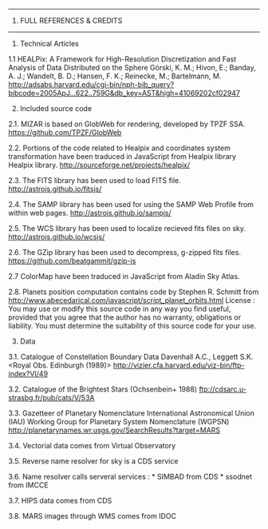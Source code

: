 --------------------------------------------------------------------------------
1. FULL REFERENCES & CREDITS
--------------------------------------------------------------------------------
1. Technical Articles

  1.1 HEALPix: A Framework for High-Resolution Discretization and Fast Analysis 
      of Data Distributed on the Sphere
      Górski, K. M.; Hivon, E.; Banday, A. J.; Wandelt, B. D.; Hansen, F. K.; 
      Reinecke, M.; Bartelmann, M.
      http://adsabs.harvard.edu/cgi-bin/nph-bib_query?bibcode=2005ApJ...622..759G&db_key=AST&high=41069202cf02947

2. Included source code

  2.1. MIZAR is based on GlobWeb for rendering, developed by TPZF SSA.
       https://github.com/TPZF/GlobWeb

  2.2. Portions of the code related to Healpix and coordinates system transformation 
       have been traduced in JavaScript from Healpix library Healpix library.
       http://sourceforge.net/projects/healpix/

  2.3. The FITS library has been used to load FITS file.
       http://astrojs.github.io/fitsjs/

  2.4. The SAMP library has been used for using the SAMP Web Profile from within web pages.
       http://astrojs.github.io/sampjs/

  2.5. The WCS library has been used to localize recieved fits files on sky.
       http://astrojs.github.io/wcsjs/

  2.6. The GZip library has been used to decompress, g-zipped fits files.
       https://github.com/beatgammit/gzip-js
  
  2.7 ColorMap have been traduced in JavaScript from Aladin Sky Atlas.
   
  2.8. Planets position computation contains code by Stephen R. Schmitt from
       http://www.abecedarical.com/javascript/script_planet_orbits.html
       License : You may use or modify this source code in any way you find useful, 
                 provided that you agree that the author has no warranty, obligations 
                 or liability. You must determine the suitability of this source code 
                 for your use.

3. Data

  3.1. Catalogue of Constellation Boundary Data
       Davenhall A.C., Leggett S.K.
       <Royal Obs. Edinburgh (1989)>
       http://vizier.cfa.harvard.edu/viz-bin/ftp-index?VI/49

  3.2. Catalogue of the Brightest Stars  (Ochsenbein+ 1988)
       ftp://cdsarc.u-strasbg.fr/pub/cats/V/53A

  3.3. Gazetteer of Planetary Nomenclature
       International Astronomical Union (IAU) 
       Working Group for Planetary System Nomenclature (WGPSN)
       http://planetarynames.wr.usgs.gov/SearchResults?target=MARS

  3.4. Vectorial data comes from Virtual Observatory

  3.5. Reverse name resolver for sky is a CDS service

  3.6. Name resolver calls serveral services : 
	* SIMBAD from CDS
	* ssodnet from IMCCE

  3.7. HIPS data comes from CDS

  3.8. MARS images through WMS comes from IDOC
  
	

